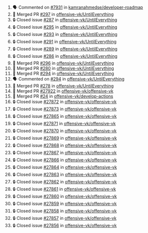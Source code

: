 <!--START_SECTION:activity-->
1. 🗣 Commented on [#7931](https://github.com/kamranahmedse/developer-roadmap/pull/7931#issuecomment-2561592661) in [kamranahmedse/developer-roadmap](https://github.com/kamranahmedse/developer-roadmap)
2. 🎉 Merged PR [#297](https://github.com/offensive-vk/UntilEverything/pull/297) in [offensive-vk/UntilEverything](https://github.com/offensive-vk/UntilEverything)
3. 🔒 Closed issue [#287](https://github.com/offensive-vk/UntilEverything/issues/287) in [offensive-vk/UntilEverything](https://github.com/offensive-vk/UntilEverything)
4. 🔒 Closed issue [#295](https://github.com/offensive-vk/UntilEverything/issues/295) in [offensive-vk/UntilEverything](https://github.com/offensive-vk/UntilEverything)
5. 🔒 Closed issue [#293](https://github.com/offensive-vk/UntilEverything/issues/293) in [offensive-vk/UntilEverything](https://github.com/offensive-vk/UntilEverything)
6. 🔒 Closed issue [#291](https://github.com/offensive-vk/UntilEverything/issues/291) in [offensive-vk/UntilEverything](https://github.com/offensive-vk/UntilEverything)
7. 🔒 Closed issue [#289](https://github.com/offensive-vk/UntilEverything/issues/289) in [offensive-vk/UntilEverything](https://github.com/offensive-vk/UntilEverything)
8. 🔒 Closed issue [#286](https://github.com/offensive-vk/UntilEverything/issues/286) in [offensive-vk/UntilEverything](https://github.com/offensive-vk/UntilEverything)
9. 🎉 Merged PR [#296](https://github.com/offensive-vk/UntilEverything/pull/296) in [offensive-vk/UntilEverything](https://github.com/offensive-vk/UntilEverything)
10. 🎉 Merged PR [#280](https://github.com/offensive-vk/UntilEverything/pull/280) in [offensive-vk/UntilEverything](https://github.com/offensive-vk/UntilEverything)
11. 🎉 Merged PR [#294](https://github.com/offensive-vk/UntilEverything/pull/294) in [offensive-vk/UntilEverything](https://github.com/offensive-vk/UntilEverything)
12. 🗣 Commented on [#294](https://github.com/offensive-vk/UntilEverything/pull/294#issuecomment-2560964795) in [offensive-vk/UntilEverything](https://github.com/offensive-vk/UntilEverything)
13. 🎉 Merged PR [#278](https://github.com/offensive-vk/UntilEverything/pull/278) in [offensive-vk/UntilEverything](https://github.com/offensive-vk/UntilEverything)
14. 🎉 Merged PR [#27922](https://github.com/offensive-vk/offensive-vk/pull/27922) in [offensive-vk/offensive-vk](https://github.com/offensive-vk/offensive-vk)
15. 🎉 Merged PR [#24](https://github.com/offensive-vk/develop-actions/pull/24) in [offensive-vk/develop-actions](https://github.com/offensive-vk/develop-actions)
16. 🔒 Closed issue [#27872](https://github.com/offensive-vk/offensive-vk/issues/27872) in [offensive-vk/offensive-vk](https://github.com/offensive-vk/offensive-vk)
17. 🔒 Closed issue [#27873](https://github.com/offensive-vk/offensive-vk/issues/27873) in [offensive-vk/offensive-vk](https://github.com/offensive-vk/offensive-vk)
18. 🔒 Closed issue [#27865](https://github.com/offensive-vk/offensive-vk/issues/27865) in [offensive-vk/offensive-vk](https://github.com/offensive-vk/offensive-vk)
19. 🔒 Closed issue [#27871](https://github.com/offensive-vk/offensive-vk/issues/27871) in [offensive-vk/offensive-vk](https://github.com/offensive-vk/offensive-vk)
20. 🔒 Closed issue [#27870](https://github.com/offensive-vk/offensive-vk/issues/27870) in [offensive-vk/offensive-vk](https://github.com/offensive-vk/offensive-vk)
21. 🔒 Closed issue [#27869](https://github.com/offensive-vk/offensive-vk/issues/27869) in [offensive-vk/offensive-vk](https://github.com/offensive-vk/offensive-vk)
22. 🔒 Closed issue [#27868](https://github.com/offensive-vk/offensive-vk/issues/27868) in [offensive-vk/offensive-vk](https://github.com/offensive-vk/offensive-vk)
23. 🔒 Closed issue [#27867](https://github.com/offensive-vk/offensive-vk/issues/27867) in [offensive-vk/offensive-vk](https://github.com/offensive-vk/offensive-vk)
24. 🔒 Closed issue [#27866](https://github.com/offensive-vk/offensive-vk/issues/27866) in [offensive-vk/offensive-vk](https://github.com/offensive-vk/offensive-vk)
25. 🔒 Closed issue [#27864](https://github.com/offensive-vk/offensive-vk/issues/27864) in [offensive-vk/offensive-vk](https://github.com/offensive-vk/offensive-vk)
26. 🔒 Closed issue [#27863](https://github.com/offensive-vk/offensive-vk/issues/27863) in [offensive-vk/offensive-vk](https://github.com/offensive-vk/offensive-vk)
27. 🔒 Closed issue [#27862](https://github.com/offensive-vk/offensive-vk/issues/27862) in [offensive-vk/offensive-vk](https://github.com/offensive-vk/offensive-vk)
28. 🔒 Closed issue [#27861](https://github.com/offensive-vk/offensive-vk/issues/27861) in [offensive-vk/offensive-vk](https://github.com/offensive-vk/offensive-vk)
29. 🔒 Closed issue [#27860](https://github.com/offensive-vk/offensive-vk/issues/27860) in [offensive-vk/offensive-vk](https://github.com/offensive-vk/offensive-vk)
30. 🔒 Closed issue [#27859](https://github.com/offensive-vk/offensive-vk/issues/27859) in [offensive-vk/offensive-vk](https://github.com/offensive-vk/offensive-vk)
31. 🔒 Closed issue [#27858](https://github.com/offensive-vk/offensive-vk/issues/27858) in [offensive-vk/offensive-vk](https://github.com/offensive-vk/offensive-vk)
32. 🔒 Closed issue [#27857](https://github.com/offensive-vk/offensive-vk/issues/27857) in [offensive-vk/offensive-vk](https://github.com/offensive-vk/offensive-vk)
33. 🔒 Closed issue [#27856](https://github.com/offensive-vk/offensive-vk/issues/27856) in [offensive-vk/offensive-vk](https://github.com/offensive-vk/offensive-vk)
<!--END_SECTION:activity-->
